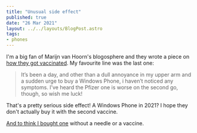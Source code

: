 ```yaml
---
title: "Unusual side effect"
published: true
date: "26 Mar 2021"
layout: ../../layouts/BlogPost.astro
tags:
- phones
---
```


I'm a big fan of Marijn van Hoorn's blogosphere and they wrote a piece on [how they got vaccinated](https://marijn.uk/thegarden/12021/03/vaccinated/). My favourite line was the last one:

> It’s been a day, and other than a dull annoyance in my upper arm and a sudden urge to buy a Windows Phone, i haven’t noticed any symptoms. I’ve heard the Pfizer one is worse on the second go, though, so wish me luck!

That's a pretty serious side effect! A Windows Phone in 2021? I hope they don't actually buy it with the second vaccine.

[And to think I bought one](/post/my-phone-history/) without a needle or a vaccine.
